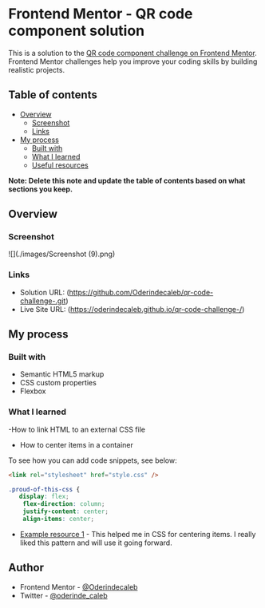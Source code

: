 # Frontend Mentor - QR code component solution

This is a solution to the [QR code component challenge on Frontend Mentor](https://www.frontendmentor.io/challenges/qr-code-component-iux_sIO_H). Frontend Mentor challenges help you improve your coding skills by building realistic projects.

## Table of contents

- [Overview](#overview)
  - [Screenshot](#screenshot)
  - [Links](#links)
- [My process](#my-process)
  - [Built with](#built-with)
  - [What I learned](#what-i-learned)
  - [Useful resources](#useful-resources)

**Note: Delete this note and update the table of contents based on what sections you keep.**

## Overview

### Screenshot

![](./images/Screenshot (9).png)

### Links

- Solution URL: (https://github.com/Oderindecaleb/qr-code-challenge-.git)
- Live Site URL: (https://oderindecaleb.github.io/qr-code-challenge-/)

## My process

### Built with

- Semantic HTML5 markup
- CSS custom properties
- Flexbox

### What I learned

-How to link HTML to an external CSS file

- How to center items in a container

To see how you can add code snippets, see below:

```html
<link rel="stylesheet" href="style.css" />
```

```css
.proud-of-this-css {
   display: flex;
    flex-direction: column;
    justify-content: center;
    align-items: center;
```

- [Example resource 1](https://www.w3schools.com/) - This helped me in CSS for centering items. I really liked this pattern and will use it going forward.

## Author

- Frontend Mentor - [@Oderindecaleb](https://www.frontendmentor.io/profile/Oderindecaleb)
- Twitter - [@oderinde_caleb](https://twitter.com/oderinde_caleb)
